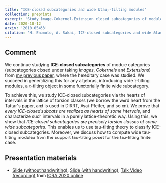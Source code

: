 ```yaml
---
title: "ICE-closed subcategories and wide &tau;-tilting modules"
collection: preprints
excerpt: 'Study Image-Cokernel-Extension closed subcategories of module categories using the poset of torsion classes and &tau;-tilting theory.'
date: 2020-10-12
arxiv: '2010.05433'
citation: 'H. Enomoto, A. Sakai, ICE-closed subcategories and wide &tau;-tilting modules, arXiv:2005.13381.'
---
```


## Comment
We continue studying **ICE-closed subcategories** of module categories (subcategories closed under taking *Images*, *Cokernels* and *Extensions*) from [my previous paper](/papers/rigidICE/), where the hereditary case was studied.
We succeed in generalizing this for any algebras, introducing wide $\tau$-tilting modules, a $\tau$-tilting object in some functorially finite wide subcategory.

To achieve this, we study ICE-closed subcategories via the hearts of intervals in the lattice of torsion classes (we borrow the word heart from the Tattar's paper, and is used in DIRRT, Asai-Pfeifer, and so on). We prove that *every ICE-closed subcats are realized as hearts of some intervals*, and characterize such intervals in a purely lattice-theoretic way.
Using this, we show that *ICE-closed subcategories are precisely torsion classes of some wide subcategories*. This enables us to use tau-tilting theory to classify ICE-closed subcategories. Moreover, we discuss how to compute wide tau-tilting modules from the support tau-tilting poset for the tau-tilting finite case.

## Presentation materials
- [Slide (without handwriting)](/files/ICR2020.pdf),
[Slide (with handwriting)](/files/ICRA2020-new.pdf),
[Talk Video (recording)](https://youtu.be/rRise7HzqS8) from [ICRA 2020 online](/talks/2020-11-23/)

